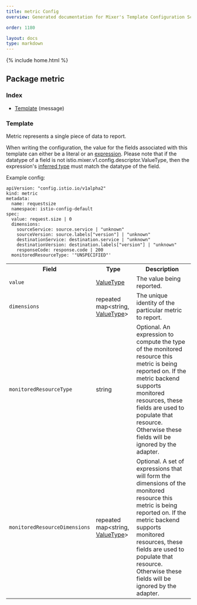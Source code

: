 ```yaml
---
title: metric Config
overview: Generated documentation for Mixer's Template Configuration Schema

order: 1180

layout: docs
type: markdown
---
```

{% include home.html %}

<a name="rpcMetric"></a>
## Package metric

<a name="rpcMetricIndex"></a>
### Index

* [Template](#metric.Template)
(message)

<a name="metric.Template"></a>
### Template
Metric represents a single piece of data to report.

When writing the configuration, the value for the fields associated with this template can either be a
literal or an [expression]({{home}}/docs/reference/config/mixer/expression-language.html). Please note that if the datatype of a field is not istio.mixer.v1.config.descriptor.ValueType,
then the expression's [inferred type]({{home}}/docs/reference/config/mixer/expression-language.html#type-checking) must match the datatype of the field.

Example config:

```
apiVersion: "config.istio.io/v1alpha2"
kind: metric
metadata:
  name: requestsize
  namespace: istio-config-default
spec:
  value: request.size | 0
  dimensions:
    sourceService: source.service | "unknown"
    sourceVersion: source.labels["version"] | "unknown"
    destinationService: destination.service | "unknown"
    destinationVersion: destination.labels["version"] | "unknown"
    responseCode: response.code | 200
  monitoredResourceType: '"UNSPECIFIED"'
```

<table>
 <tr>
  <th>Field</th>
  <th>Type</th>
  <th>Description</th>
 </tr>
<a name="metric.Template.value"></a>
 <tr>
  <td><code>value</code></td>
  <td><a href="{{home}}/docs/reference/config/mixer/value-type.html#istio.mixer.v1.config.descriptor.ValueType">ValueType</a></td>
  <td>The value being reported.</td>
 </tr>
<a name="metric.Template.dimensions"></a>
 <tr>
  <td><code>dimensions</code></td>
  <td>repeated map&lt;string, <a href="{{home}}/docs/reference/config/mixer/value-type.html#istio.mixer.v1.config.descriptor.ValueType">ValueType</a>&gt;</td>
  <td>The unique identity of the particular metric to report.</td>
 </tr>
<a name="metric.Template.monitoredResourceType"></a>
 <tr>
  <td><code>monitoredResourceType</code></td>
  <td>string</td>
  <td>Optional. An expression to compute the type of the monitored resource this metric is being reported on. If the metric backend supports monitored resources, these fields are used to populate that resource. Otherwise these fields will be ignored by the adapter.</td>
 </tr>
<a name="metric.Template.monitoredResourceDimensions"></a>
 <tr>
  <td><code>monitoredResourceDimensions</code></td>
  <td>repeated map&lt;string, <a href="{{home}}/docs/reference/config/mixer/value-type.html#istio.mixer.v1.config.descriptor.ValueType">ValueType</a>&gt;</td>
  <td>Optional. A set of expressions that will form the dimensions of the monitored resource this metric is being reported on. If the metric backend supports monitored resources, these fields are used to populate that resource. Otherwise these fields will be ignored by the adapter.</td>
 </tr>
</table>
